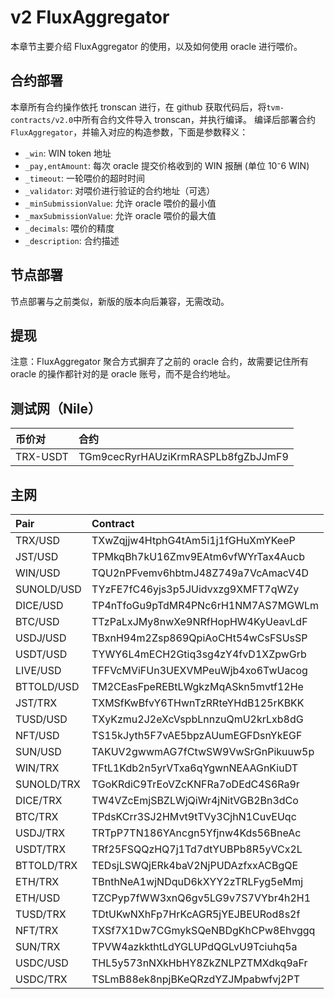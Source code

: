 # v2 FluxAggregator

本章节主要介绍 FluxAggregator 的使用，以及如何使用 oracle 进行喂价。

## 合约部署

本章所有合约操作依托 tronscan 进行，在 github 获取代码后，将`tvm-contracts/v2.0`中所有合约文件导入 tronscan，并执行编译。
编译后部署合约`FluxAggregator`，并输入对应的构造参数，下面是参数释义：

- `_win`: WIN token 地址
- `_pay,entAmount`: 每次 oracle 提交价格收到的 WIN 报酬 (单位 10⁻6 WIN)
- `_timeout`: 一轮喂价的超时时间
- `_validator`: 对喂价进行验证的合约地址（可选）
- `_minSubmissionValue`: 允许 oracle 喂价的最小值
- `_maxSubmissionValue`: 允许 oracle 喂价的最大值
- `_decimals`: 喂价的精度
- `_description`: 合约描述

## 节点部署

节点部署与之前类似，新版的版本向后兼容，无需改动。

## 提现

注意：FluxAggregator 聚合方式摒弃了之前的 oracle 合约，故需要记住所有 oracle 的操作都针对的是 oracle 账号，而不是合约地址。

## 测试网（Nile）

| 币价对   | 合约                               |
| :------- | :--------------------------------- |
| TRX-USDT | TGm9cecRyrHAUziKrmRASPLb8fgZbJJmF9 |

## 主网

| Pair     | Contract                           |
| :------- | :--------------------------------- |
|TRX/USD  | TXwZqjjw4HtphG4tAm5i1j1fGHuXmYKeeP |
|JST/USD  | TPMkqBh7kU16Zmv9EAtm6vfWYrTax4Aucb |
|WIN/USD  | TQU2nPFvemv6hbtmJ48Z749a7VcAmacV4D |
|SUNOLD/USD  | TYzFE7fC46yjs3p5JUidvxzg9XMFT7qWZy |
|DICE/USD | TP4nTfoGu9pTdMR4PNc6rH1NM7AS7MGWLm |
|BTC/USD  | TTzPaLxJMy8nwXe9NRfHopHW4KyUeavLdF |
|USDJ/USD | TBxnH94m2Zsp869QpiAoCHt54wCsFSUsSP |
|USDT/USD | TYWY6L4mECH2Gtiq3sg4zY4fvD1XZpwGrb |
|LIVE/USD | TFFVcMViFUn3UEXVMPeuWjb4xo6TwUacog |
|BTTOLD/USD  | TM2CEasFpeREBtLWgkzMqASkn5mvtf12He |
|JST/TRX  | TXMSfKwBfvY6THwnTzRRteYHdB125rKBKK |
|TUSD/USD | TXyKzmu2J2eXcVspbLnnzuQmU2krLxb8dG |
|NFT/USD  | TS15kJyth5F7vAE5bpzAUumEGFDsnYkEGF |
|SUN/USD  | TAKUV2gwwmAG7fCtwSW9VwSrGnPikuuw5p |
|WIN/TRX  | TFtL1Kdb2n5yrVTxa6qYgwnNEAAGnKiuDT |
|SUNOLD/TRX  | TGoKRdiC9TrEoVZcKNFRa7oDEdC4S6Ra9r |
|DICE/TRX | TW4VZcEmjSBZLWjQiWr4jNitVGB2Bn3dCo |
|BTC/TRX  | TPdsKCrr3SJ2HMvt9tTVy3CjhN1CuvEUqc |
|USDJ/TRX | TRTpP7TN186YAncgn5Yfjnw4Kds56BneAc |
|USDT/TRX | TRf25FSQQzHQ7j1Td7dtYUBPb8R5yVCx2L |
|BTTOLD/TRX  | TEDsjLSWQjERk4baV2NjPUDAzfxxACBgQE |
|ETH/TRX  | TBnthNeA1wjNDquD6kXYY2zTRLFyg5eMmj |
|ETH/USD  | TZCPyp7fWW3xnQ6gv5LG9v7S7VYbr4h2H1 |
|TUSD/TRX | TDtUKwNXhFp7HrKcAGR5jYEJBEURod8s2f |
|NFT/TRX  | TXSf7X1Dw7CGmykSQeNBDgKhCPw8Ehvggq |
|SUN/TRX  | TPVW4azkkthtLdYGLUPdQGLvU9Tciuhq5a |
|USDC/USD  | THL5y573nNXkHbHY8ZkZNLPZTMXdkq9aFr |
|USDC/TRX  | TSLmB88ek8npjBKeQRzdYZJMpabwfvj2PT |
